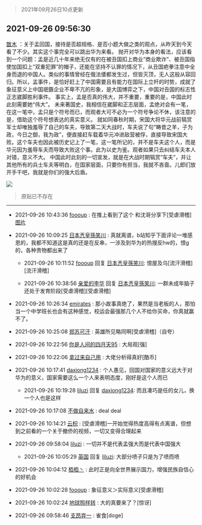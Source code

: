 > 2021年09月26日10点更新
<link rel="stylesheet" href="https://cdn.jsdelivr.net/gh/taotie6/sampleJSON@main/css/photo_show.css">
<meta name="referrer" content="no-referrer" />


 ## 2021-09-26 09:56:30 

 [㪚木](https://www.coolapk.com/feed/30266775?shareKey=ZjdiOTg5NTU3YzVmNjE0ZmQ4MjU~) ：关于孟回国，接待是否超规格、是否小题大做之类的观点，从昨天到今天看了不少。其实这个事完全可以跳出华为来看。
抛开对华为本身的看法，应该看到一个问题：孟是近几十年来绝无仅有的在被丑国扣上商业“商业欺诈”、被丑国指使加国扣上“双重犯罪”的帽子，还能在坚持不认罪的情况下<!--break-->，从丑国疤拳注意中全身而退的中国人。类似的事情曾经在俄法倭都发生过，但皆灭顶，无人这般从容回归。所以，孟事件，是恰好赶上了中国需要且有能力在国际上立杆的时势，成就了象征意义上中国珉鏃企业不卑不亢的形象，是大国博弈之下，中国对丑国的标志性正志崴脚胜利事件。
事实上，孟是否真的伟大，并不重要，重要的是，中国此时此刻需要她“伟大”。
未来著国史，我相信在崴脚和正志层面，孟绝对会有一笔，在这一笔中，孟只是个符号而已，而观者大可不必为一个符号争论不休，该注意的是，借助这个符号想表达的真实意义。
就如同春秋时期，宋国大将华元战前犒赏军士却唯独羞辱了自己的车夫，导致第二天大战时，车夫说了句“畴昔之羊，子为政，今日之御，我为政”，便直接赶车载着华元冲进敌营被俘，直接导致宋国大败。这个车夫也因此被历史记上了一笔，这一笔所记的，并不是车夫这个人，而是华元因为羞辱车夫而导致大败这个事。此为以史为鉴。观者如果只去纠结车夫本人对错，意义不大。
中国此时此刻的一切宣发，就是在大战时期犒赏“车夫”，并让其他所有的兵士车夫等明白，在国家层面，只要你有担当，我就不吝啬。儿郎们放开手干吧，我就是你们的强大后盾。 

<div class="album">
<img class="img-item" src="http://image.coolapk.com/feed/2021/0926/09/1081091_8cba758d_1389_3949@1080x2273.jpeg" />
</div>

> 原贴已不存在 

 ------- 

- 2021-09-26 10:43:36 [foooup](uid=12770621) : 在推上看到了这个 和沈哥分享下[受虐滑稽] [图片](http://image.coolapk.com/feed/2021/0926/10/12770621_128d7058_4215_3233@1040x748.jpeg)

- 2021-09-26 10:09:25 [日本兲皇孫笑川](uid=782363) : 真就离谱，b站知乎下面评论一堆感恩的，我都不知道这是真的还是在反串，一涉及到华为的热搜反hw的，恨g的，各种贵物都出来了 

    - 2021-09-26 10:11:52 [foooup](uid=12770621) 回复 [日本兲皇孫笑川](uid=782363): 恨屋及乌[流汗滑稽][流汗滑稽] 

    - 2021-09-26 10:38:56 [亲爱的李华](uid=1323228) 回复 [日本兲皇孫笑川](uid=782363): 一群未成年脑子还处于发育阶段[受虐滑稽][受虐滑稽] 

- 2021-09-26 10:26:34 [emirates](uid=2140963) : 那小故事真绝了，果然是当老板的人，那怕当一个中学班长也会有这种感觉，校运会最强那几个人不给你买命，你真就赢不了。 

- 2021-09-26 10:25:08 [郑苏可汗](uid=678781) : 英雄所见略同啊[受虐滑稽]（自夸） 

- 2021-09-26 10:22:56 [你是人间的四月天95](uid=728833) : 大局观[强] 

- 2021-09-26 10:22:06 [拿过来自己用](uid=1371810) : 大佬分析得真好[酷币] 

- 2021-09-26 10:17:41 [daxiong1234](uid=293333) : 个人愚见，回国对国家的意义远大于对华为的意义，国家需要这么一个人来表明态度，刚好是这个人而已 

    - 2021-09-26 10:19:28 [liluzi](uid=3499639) 回复 [daxiong1234](uid=293333): 而且凑巧是任的女儿，换一个人也是这样 

- 2021-09-26 10:17:08 [不做自来水](uid=909767) : deal deal 

- 2021-09-26 10:14:21 [云枳](uid=4374824) : [受虐滑稽]一开始觉得热度高得有点离谱，但想到之前看的一个关于撤侨的视频，一切又变得合理起来 

- 2021-09-26 09:58:04 [liluzi](uid=3499639) : 一切并不是代表孟强大而是代表中国强大 

    - 2021-09-26 10:05:29 [英国](uid=2332185) 回复 [liluzi](uid=3499639): 大部分喷子只是为了喷而喷 

- 2021-09-26 10:04:12 [栢栢丶](uid=1105142) : 此时正是向全世界展示国力，增强民族自信心的好机会 

- 2021-09-26 10:02:28 [foooup](uid=12770621) : 象征意义＞实际意义[受虐滑稽] 

- 2021-09-26 10:02:24 [地球照样转](uid=1078484) : 大的真要来了？[惊讶] 

- 2021-09-26 09:58:46 [支昂弃一](uid=2297834) : 雀食[doge] 

